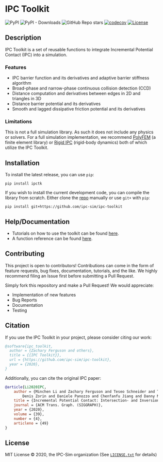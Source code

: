 # IPC Toolkit

![PyPI](https://img.shields.io/pypi/v/ipctk?color=brightgreen&label=PyPI&logo=python&logoColor=white)
![PyPI - Downloads](https://img.shields.io/pypi/dm/ipctk?label=PyPI%20Downloads&logo=python&logoColor=white)
![GitHub Repo stars](https://img.shields.io/github/stars/ipc-sim/ipc-toolkit?label=Stars&logo=github)
[![codecov](https://codecov.io/github/ipc-sim/ipc-toolkit/graph/badge.svg?token=9BR6GPKRY8)](https://codecov.io/github/ipc-sim/ipc-toolkit)
[![License](https://img.shields.io/github/license/ipc-sim/ipc-toolkit.svg?color=blue&label=License)](https://github.com/ipc-sim/ipc-toolkit/blob/main/LICENSE)

## Description

IPC Toolkit is a set of reusable functions to integrate Incremental Potential Contact (IPC) into a simulation.

### Features

* IPC barrier function and its derivatives and adaptive barrier stiffness algorithm
* Broad-phase and narrow-phase continuous collision detection (CCD)
* Distance computation and derivatives between edges in 2D and triangles in 3D
* Distance barrier potential and its derivatives
* Smooth and lagged dissipative friction potential and its derivatives

### Limitations

This is not a full simulation library. As such it does not include any physics or solvers. For a full simulation implementation, we recommend [PolyFEM](https://polyfem.github.io/) (a finite element library) or [Rigid IPC](https://github.com/ipc-sim/rigid-ipc) (rigid-body dynamics) both of which utilize the IPC Toolkit.

## Installation

To install the latest release, you can use `pip`:

```
pip install ipctk
```

If you wish to install the current development code, you can compile the library from scratch. Either clone the [repo](https://github.com/ipc-sim/ipc-toolkit) manually or use `git+` with `pip`:

```
pip install git+https://github.com/ipc-sim/ipc-toolkit
```

## Help/Documentation

* Tutorials on how to use the toolkit can be found [here](https://ipctk.xyz/tutorials/getting_started.html).
* A function reference can be found [here](https://ipctk.xyz/python.html).

## Contributing

This project is open to contributors! Contributions can come in the form of feature requests, bug fixes, documentation, tutorials, and the like. We highly recommend filing an Issue first before submitting a Pull Request.

Simply fork this repository and make a Pull Request! We would appreciate:

* Implementation of new features
* Bug Reports
* Documentation
* Testing

## Citation

If you use the IPC Toolkit in your project, please consider citing our work:

```bibtex
@software{ipc_toolkit,
  author = {Zachary Ferguson and others},
  title = {{IPC Toolkit}},
  url = {https://github.com/ipc-sim/ipc-toolkit},
  year = {2020},
}
```

Additionally, you can cite the original IPC paper:

```bibtex
@article{Li2020IPC,
    author = {Minchen Li and Zachary Ferguson and Teseo Schneider and Timothy Langlois and
        Denis Zorin and Daniele Panozzo and Chenfanfu Jiang and Danny M. Kaufman},
    title = {Incremental Potential Contact: Intersection- and Inversion-free Large Deformation Dynamics},
    journal = {ACM Trans. Graph. (SIGGRAPH)},
    year = {2020},
    volume = {39},
    number = {4},
    articleno = {49}
}
```

## License

MIT License © 2020, the IPC-Sim organization (See <a href="https://github.com/ipc-sim/ipc-toolkit/blob/main/LICENSE"><code>LICENSE.txt</code></a> for details)
